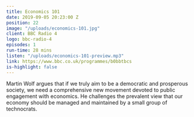 ```yaml
---
title: Economics 101
date: 2019-09-05 20:23:00 Z
position: 22
image: "/uploads/economics-101.jpg"
client: BBC Radio 4
logo: bbc-radio-4
episodes: 1
run-time: 28 mins
listen: "/uploads/economics-101-preview.mp3"
link: https://www.bbc.co.uk/programmes/b0bbtbcs
is-highlight: false
---
```


Martin Wolf argues that if we truly aim to be a democratic and prosperous society, we need a comprehensive new movement devoted to public engagement with economics. He challenges the prevalent view that our economy should be managed and maintained by a small group of technocrats.